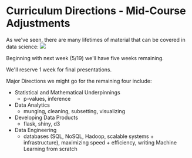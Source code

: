 # Curriculum Directions - Mid-Course Adjustments

As we've seen, there are many lifetimes of material that can be covered in data science:
![](http://nirvacana.com/thoughts/wp-content/uploads/2013/07/RoadToDataScientist1.png)

Beginning with next week (5/19) we'll have five weeks remaining.

We'll reserve 1 week for final presentations.

Major Directions we might go for the remaining four include:

* Statistical and Mathematical Underpinnings
	* p-values, inference
* Data Analytics
	* munging, cleaning, subsetting, visualizing
* Developing Data Products
	* flask, shiny, d3
* Data Engineering
    * databases (SQL, NoSQL, Hadoop, scalable systems + infrastructure), maximizing speed + efficiency, writing Machine Learning from scratch

